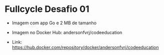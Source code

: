 # Fullcycle Desafio 01 
  - Imagem com app Go e 2 MB de tamanho

- Imagem no Docker Hub: andersonfvrj/codeeducation
- Link: https://hub.docker.com/repository/docker/andersonfvrj/codeeducation
